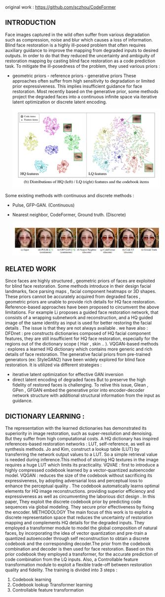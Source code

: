 original work : https://github.com/sczhou/CodeFormer

## INTRODUCTION
 Face images captured in the wild often suffer from various degradation such as
compression, noise and blur which causes a loss of information.
Blind face restoration is a highly ill-posed problem that often requires auxiliary guidance
to improve the mapping from degraded inputs to desired outputs.
In order to do that they reduced the uncertainty and ambiguity of restoration mapping
by casting blind face restoration as a code prediction task.
To mitigate the ill-posedness of the problem, they used various priors :
- geometric priors - reference priors - generative priors
These approaches often suffer from high sensitivity to degradation or limited prior
expressiveness. This implies insufficient guidance for face restoration. Most recently
based on the generative prior, some methods project the degraded faces into a
continuous infinite space via iterative latent optimization or discrete latent encoding.


   ![alt text](https://github.com/xlxys/codeFormer-blind-face-restoration/blob/main/images/img1.png?raw=true)


Some existing methods with continuous and discrete methods :
- Pulse, GFP-GAN. (Continuous)
- Nearest neighbor, CodeFormer, Ground truth. (Discrete)


   ![alt text](https://github.com/xlxys/codeFormer-blind-face-restoration/blob/main/images/img2.png?raw=true)


## RELATED WORK

Since faces are highly structured , geometric priors of faces are exploited for blind face
restoration. Some methods introduce in their design facial landmarks, face parsing maps
, facial component heatmaps or 3D shapes. These priors cannot be accurately acquired
from degraded faces , geometric priors are unable to provide rich details for HQ face
restoration.
Reference-based approaches have been proposed to circumvent the above limitations.
For example Li proposes a guided face restoration network, that consists of a wrapping
subnetwork and reconstruction, and a HQ guided image of the same identity as input is
used for better restoring the facial details . The issue is that they are not always available
. we have also :
DFDnet : pre constructs dictionaries composed of HQ facial component features, they are
still insufficient for HQ face restoration, especially for the regions out of the dictionary
scope ( Hair , skin .. ).
VQGAN-based methods : explores a learned HQ dictionary which contains more
generic and rich details of face restoration.
The generative facial priors from pre-trained generators (ex: StyleGAN2) have been
widely explored for blind face restoration. It is utilized via different strategies :
- iterative latent optimization for effective GAN inversion
- direct latent encoding of degraded faces
But to preserve the high fidelity of restored faces is challenging. To relive this issue,
Glean , GPen , GFGAN embed the generative prior into encoder-decoder network
structure with additional structural information from the input as guidance.



## DICTIONARY LEARNING :
The representation with the learned dictionaries has demonstrated its superiority in
image restoration, such as super-resolution and denoising. But they suffer from high
computational costs.
A HQ dictionary has inspired references-based restoration networks : LUT, self-reference,
as well as synthesis methods. Jo and Kim, construct a lookup table (LUT) by transferring
the network output values to a LUT. So a simple retrieval value is needed during
inference.This method of storing HQ textures in the image requires a huge LUT which
limits its practicality.
VQVAE : first to introduce a highly compressed codebook learned by a vector-quantized
autoencoder model.
VQGAN : reduces the size of the codebook without sacrificing its expressiveness, by
adopting adversarial loss and perceptual loss to enhance the perceptual quality .
The codebook automatically learns optimal elements for HQ image reconstructions.
providing superior efficiency and expressiveness as well as circumventing the laborious
dict design . In this paper, They exploit the discrete codebook prior by predicting code
sequences via global modeling. They secure prior effectiveness by fixing the encoder.
METHODOLOGY
The main focus of this work is to exploit a discrete representation space that reduces the
uncertainty of restoration mapping and complements HQ details for the degraded inputs.
They employed a transformer module to model the global composition of natural faces,
by incorporating the idea of vector quantization and pre-train a quantized autoencoder
through self reconstruction to obtain a discrete codebook and the corresponding
decoder.The prior from the codebook combination and decoder is then used for face
restoration.
Based on this prior codebook they employed a transformer, for the accurate prediction of
code combination from the LQ inputs. Also, a Controllable feature transformation
module to exploit a flexible trade-off between restoration quality and fidelity.
The training is divided into 3 steps :
1. Codebook learning
2. Codebook lookup Transformer learning
3. Controllable feature transformation

